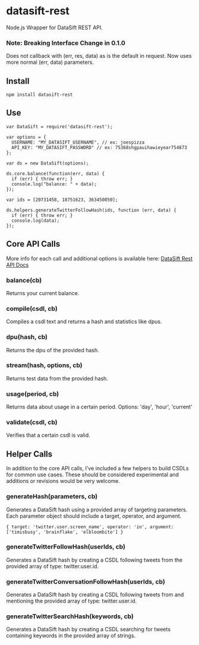 # datasift-rest

Node.js Wrapper for DataSift REST API.

### Note: Breaking Interface Change in 0.1.0

Does not callback with (err, res, data) as is the default in request. Now uses more normal (err, data) parameters.


## Install

    npm install datasift-rest

## Use

    var DataSift = require('datasift-rest');

    var options = {
      USERNAME: "MY_DATASIFT_USERNAME", // ex: joespizza
      API_KEY: "MY_DATASIFT_PASSWORD" // ex: 75368shgpauihawieyear754873
    };

    var ds = new DataSift(options);

    ds.core.balance(function(err, data) {
      if (err) { throw err; }
      console.log("balance: " + data);
    });

    var ids = [20731458, 18751623, 363450850];

    ds.helpers.generateTwitterFollowHash(ids, function (err, data) {
      if (err) { throw err; }
      console.log(data);
    });

## Core API Calls

More info for each call and additional options is available here: [DataSift Rest API Docs](http://dev.datasift.com/docs/rest-api)

### balance(cb)

Returns your current balance.

### compile(csdl, cb)

Compiles a csdl text and returns a hash and statistics like dpus.

### dpu(hash, cb)

Returns the dpu of the provided hash.

### stream(hash, options, cb)

Returns test data from the provided hash.

### usage(period, cb)

Returns data about usage in a certain period. Options: 'day', 'hour', 'current'

### validate(csdl, cb)

Verifies that a certain csdl is valid.

## Helper Calls

In addition to the core API calls, I've included a few helpers to build CSDLs for common use cases. These should be considered experimental and additions or revisions would be very welcome.

### generateHash(parameters, cb)

Generates a DataSift hash using a provided array of targeting parameters. Each parameter object should include a target, operator, and argument.

    { target: 'twitter.user.screen_name', operator: 'in', argument: ['timisbusy', 'brainflake', 'elbloombito'] }

### generateTwitterFollowHash(userIds, cb)

Generates a DataSift hash by creating a CSDL following tweets from the provided array of type: twitter.user.id.

### generateTwitterConversationFollowHash(userIds, cb)

Generates a DataSift hash by creating a CSDL following tweets from and mentioning the provided array of type: twitter.user.id.

### generateTwitterSearchHash(keywords, cb)

Generates a DataSift hash by creating a CSDL searching for tweets containing keywords in the provided array of strings.
